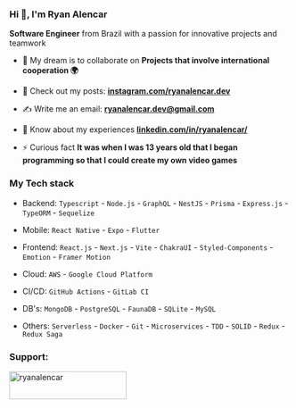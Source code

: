 ### Hi 👋, I'm Ryan Alencar
**Software Engineer** from Brazil with a passion for innovative projects and teamwork

- 👯 My dream is to collaborate on **Projects that involve international cooperation 🌍**

- 📝 Check out my posts: **[instagram.com/ryanalencar.dev](https://instagram.com/ryanalencar.dev)**

- ✍️ Write me an email: **ryanalencar.dev@gmail.com**

- 📄 Know about my experiences **[linkedin.com/in/ryanalencar/](https://www.linkedin.com/in/ryanalencar/)**

- ⚡ Curious fact **It was when I was 13 years old that I began programming so that I could create my own video games**

### My Tech stack

* Backend:  `Typescript` - `Node.js` - `GraphQL` - `NestJS` - `Prisma` - `Express.js` - `TypeORM` - `Sequelize`

* Mobile: `React Native` - `Expo` - `Flutter`

* Frontend: `React.js` - `Next.js` - `Vite` - `ChakraUI` - `Styled-Components` - `Emotion` - `Framer Motion`

* Cloud: `AWS` - `Google Cloud Platform`

* CI/CD: `GitHub Actions` - `GitLab CI`

* DB's: `MongoDB` - `PostgreSQL` - `FaunaDB` - `SQLite` - `MySQL`

* Others: `Serverless` - `Docker` - `Git` - `Microservices` - `TDD` - `SOLID` - `Redux` - `Redux Saga`

<h3 align="left">Support:</h3>
<p><a href="https://www.buymeacoffee.com/ryanalencar"> <img align="left" src="https://cdn.buymeacoffee.com/buttons/v2/default-yellow.png" height="50" width="210" alt="ryanalencar" /></a></p><br><br>



